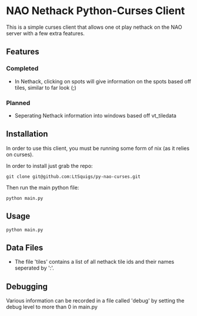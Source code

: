 NAO Nethack Python-Curses Client
===========================================

This is a simple curses client that allows one ot play nethack on the NAO server with a few extra features.

Features
--------

### Completed
* In Nethack, clicking on spots will give information on the spots based off tiles, similar to far look (;)

### Planned
* Seperating Nethack information into windows based off vt\_tiledata

Installation
------------

In order to use this client, you must be running some form of nix (as it relies on curses).

In order to install just grab the repo:

	git clone git@github.com:LtSquigs/py-nao-curses.git

Then run the main python file:

	python main.py

Usage
-----
	python main.py
	
Data Files
----------

* The file 'tiles' contains a list of all nethack tile ids and their names seperated by ':'.

Debugging
---------

Various information can be recorded in a file called 'debug' by setting the debug level to more than 0 in main.py


